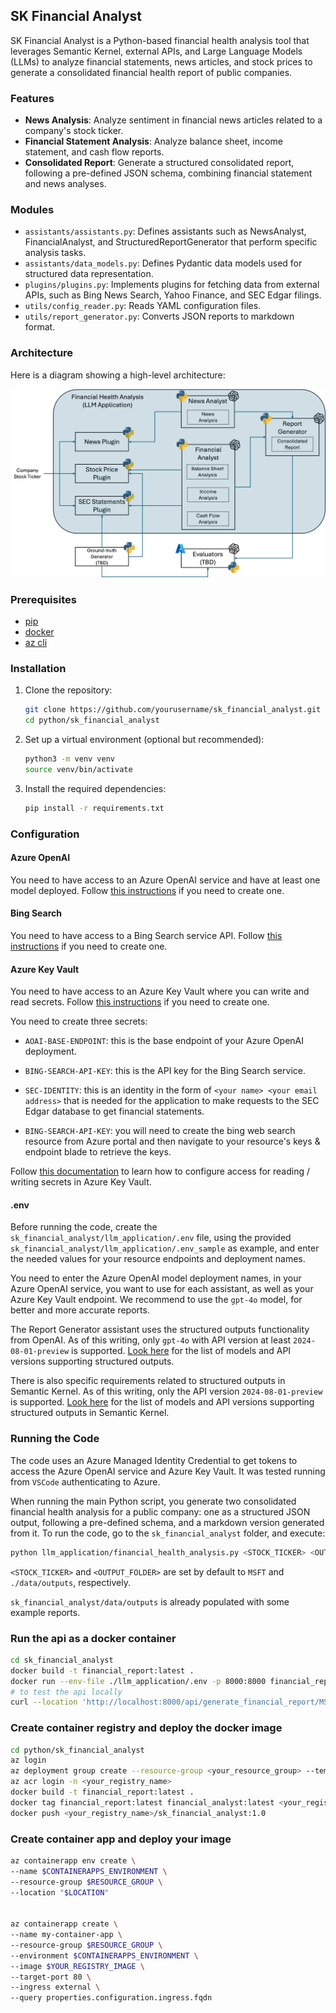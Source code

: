 ## SK Financial Analyst

SK Financial Analyst is a Python-based financial health analysis tool that leverages Semantic Kernel, external APIs, and Large Language Models (LLMs) to analyze financial statements, news articles, and stock prices to generate a consolidated financial health report of public companies.

### Features

- **News Analysis**: Analyze sentiment in financial news articles related to a company's stock ticker.
- **Financial Statement Analysis**: Analyze balance sheet, income statement, and cash flow reports.
- **Consolidated Report**: Generate a structured consolidated report, following a pre-defined JSON schema, combining financial statement and news analyses.

### Modules

- `assistants/assistants.py`: Defines assistants such as NewsAnalyst, FinancialAnalyst, and StructuredReportGenerator that perform specific analysis tasks.
- `assistants/data_models.py`: Defines Pydantic data models used for structured data representation.
- `plugins/plugins.py`: Implements plugins for fetching data from external APIs, such as Bing News Search, Yahoo Finance, and SEC Edgar filings.
- `utils/config_reader.py`: Reads YAML configuration files.
- `utils/report_generator.py`: Converts JSON reports to markdown format.

### Architecture

Here is a diagram showing a high-level architecture:

![Architecture Diagram](./architecture.png)

### Prerequisites
- [pip](https://pip.pypa.io/en/stable/cli/pip_install/)
- [docker](https://docs.docker.com/engine/install/)
- [az cli](https://learn.microsoft.com/en-us/cli/azure/install-azure-cli)


### Installation

1. Clone the repository:
   ```bash
   git clone https://github.com/yourusername/sk_financial_analyst.git
   cd python/sk_financial_analyst

2. Set up a virtual environment (optional but recommended):
   ```bash
   python3 -m venv venv
   source venv/bin/activate

3. Install the required dependencies:
   ```bash
   pip install -r requirements.txt

### Configuration

#### Azure OpenAI

You need to have access to an Azure OpenAI service and have at least one model deployed. Follow [this instructions](https://learn.microsoft.com/en-us/azure/ai-services/openai/how-to/create-resource) if you need to create one.

#### Bing Search

You need to have access to a Bing Search service API. Follow [this instructions](https://learn.microsoft.com/en-us/bing/search-apis/bing-web-search/create-bing-search-service-resource) if you need to create one.

#### Azure Key Vault

You need to have access to an Azure Key Vault where you can write and read secrets. Follow [this instructions](https://learn.microsoft.com/en-us/azure/key-vault/general/quick-create-portal) if you need to create one.

You need to create three secrets:
- `AOAI-BASE-ENDPOINT`: this is the base endpoint of your Azure OpenAI deployment.

- `BING-SEARCH-API-KEY`: this is the API key for the Bing Search service.
- `SEC-IDENTITY`: this is an identity in the form of `<your name> <your email address>` that is needed for the application to make requests to the SEC Edgar database to get financial statements.

- `BING-SEARCH-API-KEY`: you will need to create the bing web search resource from Azure portal and then navigate to your resource's keys & endpoint blade to retrieve the keys.

Follow [this documentation](https://learn.microsoft.com/en-us/azure/key-vault/general/security-features#controlling-access-to-key-vault-data) to learn how to configure access for reading / writing secrets in Azure Key Vault.

#### .env

Before running the code, create the `sk_financial_analyst/llm_application/.env` file, using the provided `sk_financial_analyst/llm_application/.env_sample` as example, and enter the needed values for your resource endpoints and deployment names.

You need to enter the Azure OpenAI model deployment names, in your Azure OpenAI service, you want to use for each assistant, as well as your Azure Key Vault endpoint. We recommend to use the `gpt-4o` model, for better and more accurate reports.

The Report Generator assistant uses the structured outputs functionality from OpenAI. As of this writing, only `gpt-4o` with API version at least `2024-08-01-preview` is supported. [Look here](https://learn.microsoft.com/en-us/azure/ai-services/openai/how-to/structured-outputs) for the list of models and API versions supporting structured outputs.

There is also specific requirements related to structured outputs in Semantic Kernel. As of this writing, only the API version `2024-08-01-preview` is supported. [Look here](https://github.com/microsoft/semantic-kernel/blob/main/python/samples/concepts/structured_output/README.md) for the list of models and API versions supporting structured outputs in Semantic Kernel.

### Running the Code

The code uses an Azure Managed Identity Credential to get tokens to access the Azure OpenAI service and Azure Key Vault. It was tested running from `VSCode` authenticating to Azure.

When running the main Python script, you generate two consolidated financial health analysis for a public company: one as a structured JSON output, following a pre-defined schema, and a markdown version generated from it. To run the code, go to the `sk_financial_analyst` folder, and execute:

```bash
python llm_application/financial_health_analysis.py <STOCK_TICKER> <OUTPUT_FOLDER>
```

`<STOCK_TICKER>` and `<OUTPUT_FOLDER>` are set by default to `MSFT` and `./data/outputs`, respectively.

`sk_financial_analyst/data/outputs` is already populated with some example reports.


### Run the api as a docker container
```bash
cd sk_financial_analyst
docker build -t financial_report:latest .
docker run --env-file ./llm_application/.env -p 8000:8000 financial_report:latest
# to test the api locally
curl --location 'http://localhost:8000/api/generate_financial_report/MSFT'
```

### Create container registry and deploy the docker image
```bash
cd python/sk_financial_analyst
az login
az deployment group create --resource-group <your_resource_group> --template-file ./common/common.bicep
az acr login -n <your_registry_name>
docker build -t financial_report:latest .
docker tag financial_report:latest financial_analyst:latest <your_registry_name>/sk_financial_analyst:1.0
docker push <your_registry_name>/sk_financial_analyst:1.0
```

### Create container app and deploy your image

```bash
az containerapp env create \
--name $CONTAINERAPPS_ENVIRONMENT \
--resource-group $RESOURCE_GROUP \
--location "$LOCATION"


az containerapp create \
--name my-container-app \
--resource-group $RESOURCE_GROUP \
--environment $CONTAINERAPPS_ENVIRONMENT \
--image $YOUR_REGISTRY_IMAGE \
--target-port 80 \
--ingress external \
--query properties.configuration.ingress.fqdn
```

